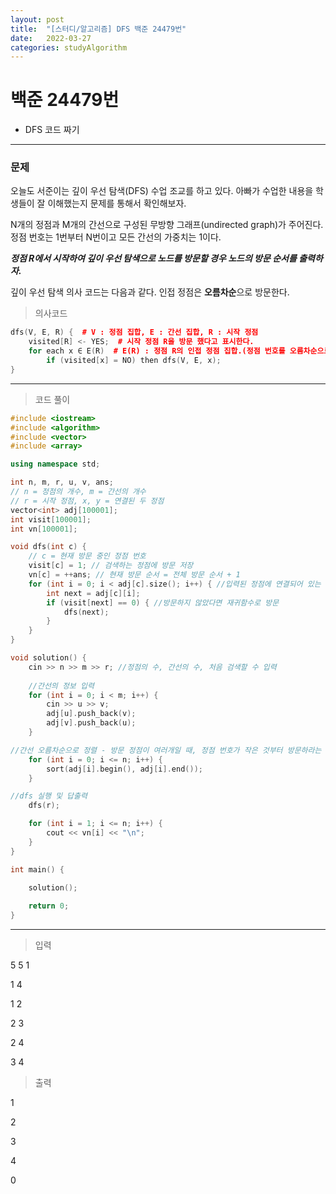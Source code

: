 ```yaml
---
layout: post
title:  "[스터디/알고리즘] DFS 백준 24479번"
date:   2022-03-27
categories: studyAlgorithm
---
```


# 백준 24479번
- DFS 코드 짜기

---

### 문제

오늘도 서준이는 깊이 우선 탐색(DFS) 수업 조교를 하고 있다. 아빠가 수업한 내용을 학생들이 잘 이해했는지 문제를 통해서 확인해보자.


N개의 정점과 M개의 간선으로 구성된 무방향 그래프(undirected graph)가 주어진다. 정점 번호는 1번부터 N번이고 모든 간선의 가중치는 1이다. 


***정점 R에서 시작하여 깊이 우선 탐색으로 노드를 방문할 경우 노드의 방문 순서를 출력하자.***


깊이 우선 탐색 의사 코드는 다음과 같다. 인접 정점은 **오름차순**으로 방문한다.


> 의사코드

```c++
dfs(V, E, R) {  # V : 정점 집합, E : 간선 집합, R : 시작 정점
    visited[R] <- YES;  # 시작 정점 R을 방문 했다고 표시한다.
    for each x ∈ E(R)  # E(R) : 정점 R의 인접 정점 집합.(정점 번호를 오름차순으로 방문한다)
        if (visited[x] = NO) then dfs(V, E, x);
}
```


---

> 코드 풀이

```c++
#include <iostream>
#include <algorithm>
#include <vector>
#include <array>

using namespace std;

int n, m, r, u, v, ans;
// n = 정점의 개수, m = 간선의 개수
// r = 시작 정점, x, y = 연결된 두 정점
vector<int> adj[100001];
int visit[100001];
int vn[100001];

void dfs(int c) {
    // c = 현재 방문 중인 정점 번호
    visit[c] = 1; // 검색하는 정점에 방문 저장
    vn[c] = ++ans; // 현재 방문 순서 = 전체 방문 순서 + 1
    for (int i = 0; i < adj[c].size(); i++) { //입력된 정점에 연결되어 있는 다른 정점을 검색하는 for문
        int next = adj[c][i];
        if (visit[next] == 0) { //방문하지 않았다면 재귀함수로 방문
            dfs(next);
        }
    }
}

void solution() {
    cin >> n >> m >> r; //정점의 수, 간선의 수, 처음 검색할 수 입력
    
    //간선의 정보 입력
    for (int i = 0; i < m; i++) { 
        cin >> u >> v;
        adj[u].push_back(v);
        adj[v].push_back(u);
    }

//간선 오름차순으로 정렬 - 방문 정점이 여러개일 때, 정점 번호가 작은 것부터 방문하라는 뜻.
    for (int i = 0; i <= n; i++) {
        sort(adj[i].begin(), adj[i].end());
    }

//dfs 실행 및 답출력
    dfs(r);

    for (int i = 1; i <= n; i++) {
        cout << vn[i] << "\n";
    }
}

int main() {

    solution();
    
    return 0;
}
```

---

> 입력 

5 5 1

1 4

1 2

2 3

2 4

3 4


> 출력

1

2

3

4

0

